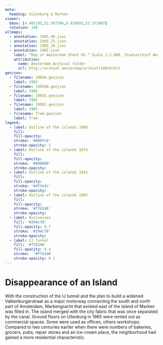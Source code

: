 ```yaml
---
meta:
  heading: Uilenburg & Marken
viewer:
  bbox: [4.901205,52.367386,4.910893,52.373007]
  rotation: 140
allmaps:
  - annotation: 1985_H6.json
  - annotation: 1985_J5.json
  - annotation: 1985_J6.json
  - annotation: 1985.json
    label: “Map of Amsterdam Sheet H5.” Scale 1:1,000. Stadsarchief Amsterdam. Published by the Public Works Department and its legal successors, 1985.
    attribution:
      name: Amsterdam Archival folder
      url: http://archief.amsterdam/archief/10039/672
geojson:
  - filename: 1985A.geojson
    label: 1985
  - filename: 1985AA.geojson
    label: 1985
  - filename: 1985E.geojson
    label: 1985
  - filename: 1985C.geojson
    label: 1985
  - filename: Tram.geojson
    label: Tram
legend:
  - label: Outline of the islands 1908
    fill:
    fill-opacity:
    stroke: '#809fc6'
    stroke-opacity: 1
  - label: Outline of the islands 1874
    fill:
    fill-opacity:
    stroke: '#000000'
    stroke-opacity:
  - label: Outline of the islands 1943
    fill:
    fill-opacity:
    stroke: '#df3e3c'
    stroke-opacity:
  - label: Outline of the islands 1985
    fill:
    fill-opacity:
    stroke: '#f7d146'
    stroke-opacity:
  - label: Businesses
    fill: '#294c78'
    fill-opacity: 0.7
    stroke: '#294c78'
    stroke-opacity:
  - label: IJ Tunnel
    fill: '#f7d146'
    fill-opacity: 0.4
    stroke:  '#f7d146'
    stroke-opacity: 0.1
---
```

# Disappearance of an Island
With the construction of the IJ tunnel and the plan to build a widened Valkenburgerstraat as a major motorway connecting the south and north part of Amsterdam, Markengracht that existed east of the island of Marken was filled in. The island merged with the city fabric that was once separated by the canal. Ground floors on Uilenburg in 1985 were rented out as commercial spaces. Some were used as offices, others workshops. Compared to two centuries earlier when there were numbers of bakeries, grocers, pubs, repair stores and an ice-cream place, the neighborhood had gained a more residential characteristic.
